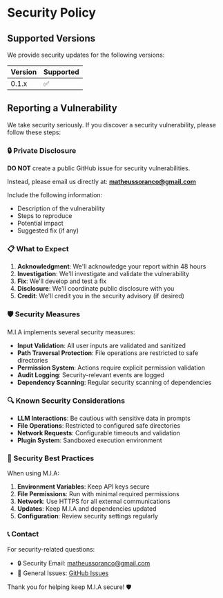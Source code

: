 # Security Policy

## Supported Versions

We provide security updates for the following versions:

| Version | Supported          |
| ------- | ------------------ |
| 0.1.x   | :white_check_mark: |

## Reporting a Vulnerability

We take security seriously. If you discover a security vulnerability, please follow these steps:

### 🔒 Private Disclosure

**DO NOT** create a public GitHub issue for security vulnerabilities.

Instead, please email us directly at: **matheussoranco@gmail.com**

Include the following information:
- Description of the vulnerability
- Steps to reproduce
- Potential impact
- Suggested fix (if any)

### 📋 What to Expect

1. **Acknowledgment**: We'll acknowledge your report within 48 hours
2. **Investigation**: We'll investigate and validate the vulnerability
3. **Fix**: We'll develop and test a fix
4. **Disclosure**: We'll coordinate public disclosure with you
5. **Credit**: We'll credit you in the security advisory (if desired)

### 🛡️ Security Measures

M.I.A implements several security measures:

- **Input Validation**: All user inputs are validated and sanitized
- **Path Traversal Protection**: File operations are restricted to safe directories
- **Permission System**: Actions require explicit permission validation
- **Audit Logging**: Security-relevant events are logged
- **Dependency Scanning**: Regular security scanning of dependencies

### 🔍 Known Security Considerations

- **LLM Interactions**: Be cautious with sensitive data in prompts
- **File Operations**: Restricted to configured safe directories
- **Network Requests**: Configurable timeouts and validation
- **Plugin System**: Sandboxed execution environment

### 🚨 Security Best Practices

When using M.I.A:

1. **Environment Variables**: Keep API keys secure
2. **File Permissions**: Run with minimal required permissions
3. **Network**: Use HTTPS for all external communications
4. **Updates**: Keep M.I.A and dependencies updated
5. **Configuration**: Review security settings regularly

### 📞 Contact

For security-related questions:
- 🔒 Security Email: matheussoranco@gmail.com
- 🐛 General Issues: [GitHub Issues](https://github.com/Matheussoranco/M.I.A-The-successor-of-pseudoJarvis/issues)

Thank you for helping keep M.I.A secure! 🛡️
